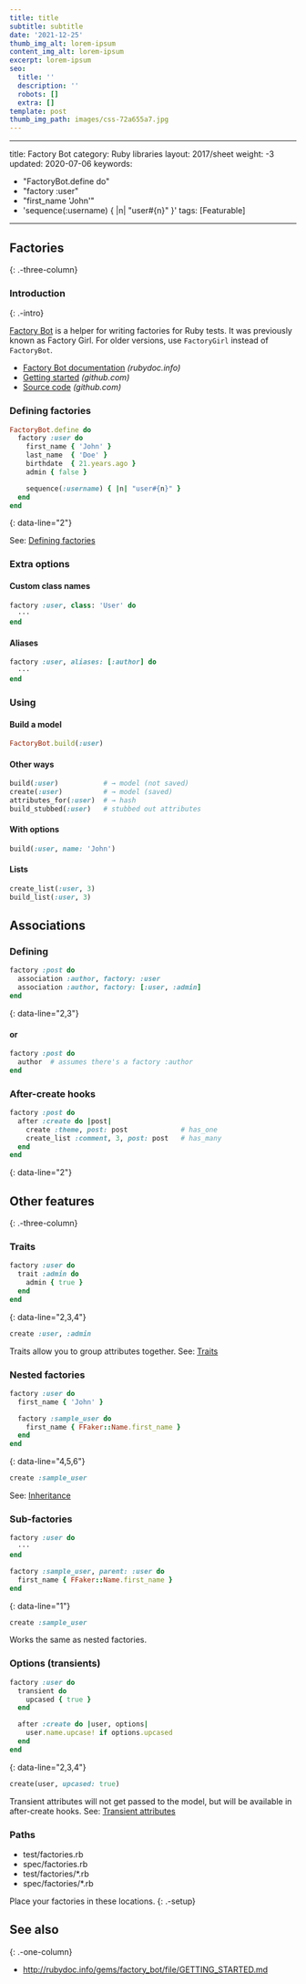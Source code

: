 ```yaml
---
title: title
subtitle: subtitle
date: '2021-12-25'
thumb_img_alt: lorem-ipsum
content_img_alt: lorem-ipsum
excerpt: lorem-ipsum
seo:
  title: ''
  description: ''
  robots: []
  extra: []
template: post
thumb_img_path: images/css-72a655a7.jpg
---
```

---
title: Factory Bot
category: Ruby libraries
layout: 2017/sheet
weight: -3
updated: 2020-07-06
keywords:
  - "FactoryBot.define do"
  - "factory :user"
  - "first_name 'John'"
  - 'sequence(:username) { |n| "user#{n}" }'
tags: [Featurable]
---

## Factories

{: .-three-column}

### Introduction

{: .-intro}

[Factory Bot](http://www.rubydoc.info/gems/factory_bot/) is a helper for writing factories for Ruby tests. It was previously known as Factory Girl. For older versions, use `FactoryGirl` instead of `FactoryBot`.

- [Factory Bot documentation](http://www.rubydoc.info/gems/factory_bot/) _(rubydoc.info)_
- [Getting started](https://github.com/thoughtbot/factory_bot/blob/master/GETTING_STARTED.md) _(github.com)_
- [Source code](https://github.com/thoughtbot/factory_bot) _(github.com)_

### Defining factories

```ruby
FactoryBot.define do
  factory :user do
    first_name { 'John' }
    last_name  { 'Doe' }
    birthdate  { 21.years.ago }
    admin { false }

    sequence(:username) { |n| "user#{n}" }
  end
end
```

{: data-line="2"}

See: [Defining factories](http://www.rubydoc.info/gems/factory_bot/file/GETTING_STARTED.md#Defining_factories)

### Extra options

#### Custom class names

```ruby
factory :user, class: 'User' do
  ···
end
```

#### Aliases

```ruby
factory :user, aliases: [:author] do
  ···
end
```

### Using

#### Build a model

```ruby
FactoryBot.build(:user)
```

#### Other ways

```ruby
build(:user)           # → model (not saved)
create(:user)          # → model (saved)
attributes_for(:user)  # → hash
build_stubbed(:user)   # stubbed out attributes
```

#### With options

```ruby
build(:user, name: 'John')
```

#### Lists

```ruby
create_list(:user, 3)
build_list(:user, 3)
```

## Associations

### Defining

```ruby
factory :post do
  association :author, factory: :user
  association :author, factory: [:user, :admin]
end
```

{: data-line="2,3"}

#### or

```ruby
factory :post do
  author  # assumes there's a factory :author
end
```

### After-create hooks

```ruby
factory :post do
  after :create do |post|
    create :theme, post: post             # has_one
    create_list :comment, 3, post: post   # has_many
  end
end
```

{: data-line="2"}

## Other features

{: .-three-column}

### Traits

```ruby
factory :user do
  trait :admin do
    admin { true }
  end
end
```

{: data-line="2,3,4"}

```ruby
create :user, :admin
```

Traits allow you to group attributes together.
See: [Traits](http://www.rubydoc.info/gems/factory_bot/file/GETTING_STARTED.md#Traits)

### Nested factories

```ruby
factory :user do
  first_name { 'John' }

  factory :sample_user do
    first_name { FFaker::Name.first_name }
  end
end
```

{: data-line="4,5,6"}

```ruby
create :sample_user
```

See: [Inheritance](http://www.rubydoc.info/gems/factory_bot/file/GETTING_STARTED.md#Inheritance)

### Sub-factories

```ruby
factory :user do
  ···
end
```

```ruby
factory :sample_user, parent: :user do
  first_name { FFaker::Name.first_name }
end
```

{: data-line="1"}

```ruby
create :sample_user
```

Works the same as nested factories.

### Options (transients)

```ruby
factory :user do
  transient do
    upcased { true }
  end

  after :create do |user, options|
    user.name.upcase! if options.upcased
  end
end
```

{: data-line="2,3,4"}

```ruby
create(user, upcased: true)
```

Transient attributes will not get passed to the model, but will be available in after-create hooks.
See: [Transient attributes](http://www.rubydoc.info/gems/factory_bot/file/GETTING_STARTED.md#Transient_Attributes)

### Paths

- test/factories.rb
- spec/factories.rb
- test/factories/\*.rb
- spec/factories/\*.rb

Place your factories in these locations.
{: .-setup}

## See also

{: .-one-column}

- <http://rubydoc.info/gems/factory_bot/file/GETTING_STARTED.md>
